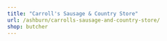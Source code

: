 ```yaml
---
title: "Carroll's Sausage & Country Store"
url: /ashburn/carrolls-sausage-and-country-store/
shop: butcher
---
```

